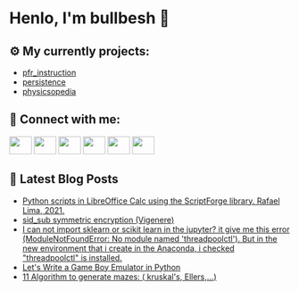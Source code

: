 # Henlo, I'm bullbesh 👋

## ⚙️ My currently projects:
- [pfr_instruction](https://github.com/bullbesh/pfr_instruction)
- [persistence](https://github.com/bullbesh/persistence)
- [physicsopedia](https://github.com/bullbesh/physicsopedia)

## 🔎 Connect with me:
[<img height="32" width="40" src="https://cdn.jsdelivr.net/npm/simple-icons@v5/icons/telegram.svg" />](https://t.me/bullbesh)
[<img height="32" width="40" src="https://cdn.jsdelivr.net/npm/simple-icons@v5/icons/vk.svg" />](https://vk.com/bullbesh)
[<img height="32" width="40" src="https://cdn.jsdelivr.net/npm/simple-icons@v5/icons/twitter.svg" />](https://twitter.com/bullbesh1)
[<img height="32" width="40" src="https://cdn.jsdelivr.net/npm/simple-icons@v5/icons/instagram.svg" />](https://www.instagram.com/bullbesh)
[<img height="32" width="40" src="https://cdn.jsdelivr.net/npm/simple-icons@v5/icons/reddit.svg" />](https://www.reddit.com/user/bullbesh)
[<img height="32" width="40" src="https://cdn.jsdelivr.net/npm/simple-icons@v5/icons/youtube.svg" />](https://www.youtube.com/channel/UCtfjRs6uzgq5mfm8S06WTcg)

## 📕 Latest Blog Posts
<!-- BLOG-POST-LIST:START -->
- [Python scripts in LibreOffice Calc using the ScriptForge library. Rafael Lima, 2021.](https://www.reddit.com/r/Python/comments/qve340/python_scripts_in_libreoffice_calc_using_the/)
- [sid_sub symmetric encryption &lpar;Vigenere&rpar;](https://www.reddit.com/r/Python/comments/qvcytx/sid_sub_symmetric_encryption_vigenere/)
- [I can not import sklearn or scikit learn in the jupyter? it give me this error &lpar;ModuleNotFoundError: No module named &#39;threadpoolctl&#39;&rpar;. But in the new environment that i create in the Anaconda, i checked &quot;threadpoolctl&quot; is installed.](https://www.reddit.com/r/Python/comments/qvcnby/i_can_not_import_sklearn_or_scikit_learn_in_the/)
- [Let&#39;s Write a Game Boy Emulator in Python](https://www.reddit.com/r/Python/comments/qvc1rs/lets_write_a_game_boy_emulator_in_python/)
- [11 Algorithm to generate mazes: &lpar; kruskal&#39;s, Ellers,...&rpar;](https://www.reddit.com/r/Python/comments/qvaww2/11_algorithm_to_generate_mazes_kruskals_ellers/)
<!-- BLOG-POST-LIST:END -->
